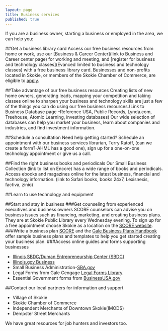 ```yaml
---
layout: page
title: Business services
published: true
---
```


If you are a business owner, starting a business or employed in the area, we can help you:

##Get a business library card
Access our free business resources from home or work, use our [Business & Career Center](link to Business and Career center page) for working and meeting, and [register for business and technology classes](Evanced limited to business and technology classes) with a free business library card. Businesses and non-profits located in Skokie, or members of the Skokie Chamber of Commerce, are eligible to [apply](http://www.skokielibrary.info/s_about/How/business-card-application.pdf). 

##Take advantage of our free business resources
Creating lists of new home owners, generating leads, mapping your competition and taking classes online to sharpen your business and technology skills are just a few of the things you can do using our free business resources.(Link to Business Database page –Reference USA, Public Records, Lynda.com, Treehouse, Atomic Learning, investing databases) Our wide selection of databases can help you market your business, learn about companies and industries, and find investment information.

##Schedule a consultation
Need help getting started? Schedule an appointment with our business services librarian, Terry Ratoff, (can we create a form?-AHML has a good one), sign up for a one-on-one technology appointment or give us a call.

##Find the right business books and periodicals
Our Small Business Collection (link to list on Encore) has a wide range of books and periodicals. Access ebooks and magazines online for the latest business, financial and technology information. (link to Safari books, books 24x7, Lexisnexis, factiva, zinio)

##Learn to use technology and equipment

##Start and stay in business
###Get counseling from experienced executives and business owners
SCORE counselors can advise you on business issues such as financing, marketing, and creating business plans. They are at Skokie Public Library every Wednesday evening. To sign up for a free appointment choose Skokie as a location on the [SCORE website](http://scorechicago.org/request-meeting/).
###Write a business plan
[SCORE](https://www.score.org/resources/business-planning-financial-statements-template-gallery) and the [Gale Business Plans Handbook](http://go.galegroup.com/ps/i.do?action=interpret&id=GALE|2YYW&v=2.1&u=skok17141&it=aboutBook&p=GVRL&sw=w&authCount=1) offer sample business plans and templates to help you get started creating your business plan.
###Access online guides and forms supporting businesses
- [Illinois SBDC/Duman Entrepreneurship Center (SBDC)](http://jvschicago.org/duman/) 
- [Illinois.gov Business](https://www.illinois.gov/business/Pages/default.asp)
- Small Business Administration-[SBA.gov](http://www.sba.gov/)
- Legal Forms from Gale Cengage [Legal Forms Library](http://subscriptions.uslegalforms.com/gale/index.php?s=categories)
- Essential Government forms from [BusinessUSA.gov](http://business.usa.gov/)

##Contact our local partners for information and support
- Village of Skokie
- Skokie Chamber of Commerce
- Independent Merchants of Downtown Skokie(IMODS)
- Dempster Street Merchants

We have great resources for job hunters and investors too.